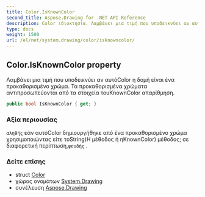 ```yaml
---
title: Color.IsKnownColor
second_title: Aspose.Drawing for .NET API Reference
description: Color ιδιοκτησία. Λαμβάνει μια τιμή που υποδεικνύει αν αυτόColor η δομή είναι ένα προκαθορισμένο χρώμα. Τα προκαθορισμένα χρώματα αντιπροσωπεύονται από τα στοιχεία τουKnownColor απαρίθμηση.
type: docs
weight: 1500
url: /el/net/system.drawing/color/isknowncolor/
---
```

## Color.IsKnownColor property

Λαμβάνει μια τιμή που υποδεικνύει αν αυτόColor η δομή είναι ένα προκαθορισμένο χρώμα. Τα προκαθορισμένα χρώματα αντιπροσωπεύονται από τα στοιχεία τουKnownColor απαρίθμηση.

```csharp
public bool IsKnownColor { get; }
```

### Αξία περιουσίας

`αληθής` εάν αυτόColor δημιουργήθηκε από ένα προκαθορισμένο χρώμα χρησιμοποιώντας είτε τοString)Η μέθοδος ή ηKnownColor) μέθοδος; σε διαφορετική περίπτωση,`ψευδής` .

### Δείτε επίσης

* struct [Color](../)
* χώρος ονομάτων [System.Drawing](../../color/)
* συνέλευση [Aspose.Drawing](../../../)


